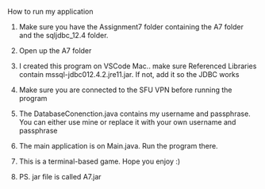 How to run my application
1. Make sure you have the Assignment7 folder containing the A7 folder and the sqljdbc_12.4 folder.
2. Open up the A7 folder
3. I created this program on VSCode Mac.. make sure Referenced Libraries contain mssql-jdbc012.4.2.jre11.jar. If not, add it so the JDBC works
4. Make sure you are connected to the SFU VPN before running the program
5. The DatabaseConenction.java contains my username and passphrase. You can either use mine or replace it with your own username and passphrase
6. The main application is on Main.java. Run the program there.
7. This is a terminal-based game. Hope you enjoy :)

8. PS. jar file is called A7.jar
